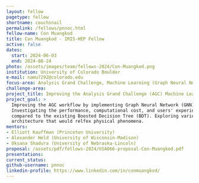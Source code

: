 ```yaml
---
layout: fellow
pagetype: fellow
shortname: couchsnail
permalink: /fellows/pnnoc.html
fellow-name: Con Muangkod
title: Con Muangkod - IRIS-HEP Fellow
active: false
dates:
  start: 2024-06-03
  end: 2024-08-24
photo: /assets/images/team/fellows-2024/Con-Muangkod.png
institution: University of Colorado Boulder
e-mail: namu7292@colorado.edu
focus-area: Analysis Grand Challenge, Machine Learning (Graph Neural Network)
challenge-area:
project_title: Improving the Analysis Grand Challenge (AGC) Machine Learning Workflow
project_goal: >
  Improving the AGC workflow by implementing Graph Neural Network (GNN) to the pipeline.
  Investigating the performance, computational cost, and users' experience of GNN
  compared to the existing Boosted Decision Tree (BDT). Exploring varieties of GNN
  architecture that would relfex physical phenomena.
mentors:
- Elliott Kauffman (Princeton University)
- Alexander Held (University of Wisconsin-Madison)
- Oksana Shadura (University of Nebraska-Lincoln)
proposal: /assets/pdf/fellows-2024/USA066-proposal-Con-Muangkod.pdf
presentations:
current_status:
github-username: pnnoc
linkedin-profile: https://www.linkedin.com/in/conmuangkod/
---
```

